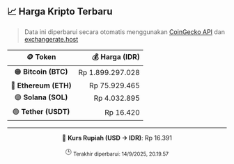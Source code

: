 

<!-- HARGA_KRIPTO -->
## 📈 Harga Kripto Terbaru

> Data ini diperbarui secara otomatis menggunakan [CoinGecko API](https://www.coingecko.com/) dan [exchangerate.host](https://exchangerate.host/)

<div align="center">

| 🪙 Token | 💰 Harga (IDR) |
|:------:|---------------:|
| 🟠 **Bitcoin (BTC)**   | Rp 1.899.297.028 |
| 🔵 **Ethereum (ETH)**  | Rp 75.929.465 |
| 🟣 **Solana (SOL)**    | Rp 4.032.895 |
| 🟢 **Tether (USDT)**   | Rp 16.420 |

---

💱 **Kurs Rupiah (USD → IDR)**: Rp 16.391

🕒 <sub>Terakhir diperbarui: 14/9/2025, 20.19.57</sub>

</div>
<!-- /HARGA_KRIPTO -->